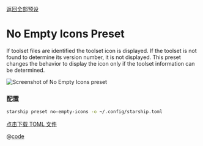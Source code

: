 [返回全部预设](./README.md#no-empty-icons)

# No Empty Icons Preset

If toolset files are identified the toolset icon is displayed. If the toolset is not found to determine its version number, it is not displayed. This preset changes the behavior to display the icon only if the toolset information can be determined.

![Screenshot of No Empty Icons preset](/presets/img/no-empty-icons.png)

### 配置

```sh
starship preset no-empty-icons -o ~/.config/starship.toml
```

[点击下载 TOML 文件](/presets/toml/no-empty-icons.toml)

@[code](../../.vuepress/public/presets/toml/no-empty-icons.toml)
